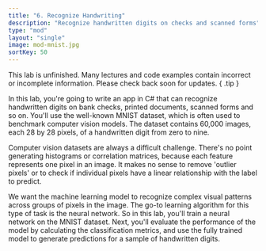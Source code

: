 ```yaml
---
title: "6. Recognize Handwriting"
description: "Recognize handwritten digits on checks and scanned forms"
type: "mod"
layout: "single"
image: mod-mnist.jpg
sortKey: 50
---
```


This lab is unfinished. Many lectures and code examples contain incorrect or incomplete information. Please check back soon for updates.
{ .tip }

In this lab, you're going to write an app in C# that can recognize handwritten digits on bank checks, printed documents, scanned forms and so on. You'll use the well-known MNIST dataset, which is often used to benchmark computer vision models. The dataset contains 60,000 images, each 28 by 28 pixels, of a handwritten digit from zero to nine. 

Computer vision datasets are always a difficult challenge. There's no point generating histograms or correlation matrices, because each feature represents one pixel in an image. It makes no sense to remove 'outlier pixels' or to check if individual pixels have a linear relationship with the label to predict.

We want the machine learning model to recognize complex visual patterns across groups of pixels in the image. The go-to learning algorithm for this type of task is the neural network. So in this lab, you'll train a neural network on the MNIST dataset. Next, you'll evaluate the performance of the model by calculating the classification metrics, and use the fully trained model to generate predictions for a sample of handwritten digits. 
